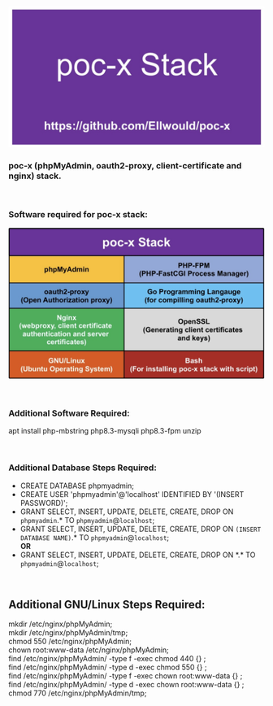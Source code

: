 ![image](https://github.com/Ellwould/poc-x/blob/main/etc/logo.jpeg)

### poc-x (phpMyAdmin, oauth2-proxy, client-certificate and nginx) stack.

<br>

### Software required for poc-x stack:

![image](https://github.com/Ellwould/poc-x/blob/main/poc-x_software.jpeg)

<br>

### Additional Software Required:

apt install php-mbstring php8.3-mysqli php8.3-fpm unzip

<br>

### Additional Database Steps Required:

- CREATE DATABASE phpmyadmin;  
- CREATE USER 'phpmyadmin'@'localhost' IDENTIFIED BY '(INSERT PASSWORD)';  
- GRANT SELECT, INSERT, UPDATE, DELETE, CREATE, DROP ON `phpmyadmin`.* TO `phpmyadmin`@`localhost`;  
- GRANT SELECT, INSERT, UPDATE, DELETE, CREATE, DROP ON `(INSERT DATABASE NAME)`.* TO `phpmyadmin`@`localhost`;  
<b>OR</b>  
- GRANT SELECT, INSERT, UPDATE, DELETE, CREATE, DROP ON \*.\* TO `phpmyadmin`@`localhost`;  

<br>

## Additional GNU/Linux Steps Required:

mkdir /etc/nginx/phpMyAdmin;  
mkdir /etc/nginx/phpMyAdmin/tmp;  
chmod 550 /etc/nginx/phpMyAdmin;  
chown root:www-data /etc/nginx/phpMyAdmin;  
find /etc/nginx/phpMyAdmin/ -type f -exec chmod 440 {} \;  
find /etc/nginx/phpMyAdmin/ -type d -exec chmod 550 {} \;  
find /etc/nginx/phpMyAdmin/ -type f -exec chown root:www-data {} \;  
find /etc/nginx/phpMyAdmin/ -type d -exec chown root:www-data {} \;  
chmod 770 /etc/nginx/phpMyAdmin/tmp;  
